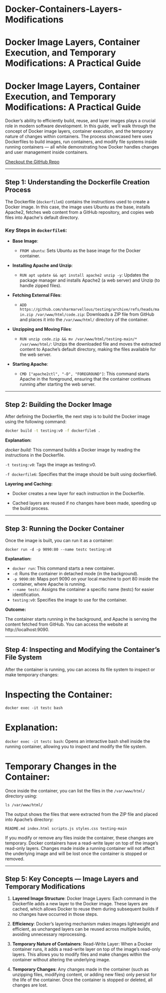 # Docker-Containers-Layers-Modifications

# Docker Image Layers, Container Execution, and Temporary Modifications: A Practical Guide

# Docker Image Layers, Container Execution, and Temporary Modifications: A Practical Guide

Docker’s ability to efficiently build, reuse, and layer images plays a crucial role in modern software development. In this guide, we’ll walk through the concept of Docker image layers, container execution, and the temporary nature of changes within containers. The process showcased here uses Dockerfiles to build images, run containers, and modify file systems inside running containers — all while demonstrating how Docker handles changes and user management inside containers.

[Checkout the GitHub Repo](https://github.com/sharmarvellous/testing)

---

## Step 1: Understanding the Dockerfile Creation Process

The Dockerfile (`dockerfile6`) contains the instructions used to create a Docker image. In this case, the image uses Ubuntu as the base, installs Apache2, fetches web content from a GitHub repository, and copies web files into Apache's default directory.

### Key Steps in `dockerfile6`:

- **Base Image**:
  - `FROM ubuntu`: Sets Ubuntu as the base image for the Docker container.

- **Installing Apache and Unzip**:
  - `RUN apt update && apt install apache2 unzip -y`: Updates the package manager and installs Apache2 (a web server) and Unzip (to handle zipped files).

- **Fetching External Files**:
  - `ADD https://github.com/sharmarvellous/testing/archive/refs/heads/main.zip /var/www/html/code.zip`: Downloads a ZIP file from GitHub and places it into the `/var/www/html/` directory of the container.

- **Unzipping and Moving Files**:
  - `RUN unzip code.zip && mv /var/www/html/testing-main/* /var/www/html/`: Unzips the downloaded file and moves the extracted content to Apache’s default directory, making the files available for the web server.

- **Starting Apache**:
  - `CMD ["apache2ctl", "-D", "FOREGROUND"]`: This command starts Apache in the foreground, ensuring that the container continues running after starting the web server.

---

## Step 2: Building the Docker Image

After defining the Dockerfile, the next step is to build the Docker image using the following command:

```bash
docker build -t testing:v0 -f dockerfile6 .
```

**Explanation:**

*docker build:* This command builds a Docker image by reading the instructions in the Dockerfile.

`-t testing:v0`: Tags the image as testing:v0.

`-f dockerfile6`: Specifies that the image should be built using dockerfile6.

**Layering and Caching:**

- Docker creates a new layer for each instruction in the Dockerfile.

- Cached layers are reused if no changes have been made, speeding up the build process.

---

## Step 3: Running the Docker Container

Once the image is built, you can run it as a container:
```
docker run -d -p 9090:80 --name testc testing:v0
```

**Explanation:**
- `docker run`: This command starts a new container.
- `-d`: Runs the container in detached mode (in the background).
- `-p 9090:80`: Maps port 9090 on your local machine to port 80 inside the container, where Apache is running.
- `--name testc`: Assigns the container a specific name (testc) for easier identification.
- `testing:v0`: Specifies the image to use for the container.

**Outcome:**

The container starts running in the background, and Apache is serving the content fetched from GitHub. You can access the website at http://localhost:9090.

---

## Step 4: Inspecting and Modifying the Container’s File System

After the container is running, you can access its file system to inspect or make temporary changes:

# Inspecting the Container:

```
docker exec -it testc bash
```

# Explanation:

`docker exec -it testc bash`: Opens an interactive bash shell inside the running container, allowing you to inspect and modify the file system.

# Temporary Changes in the Container:

Once inside the container, you can list the files in the `/var/www/html/` directory using:

```ls /var/www/html/```

The output shows the files that were extracted from the ZIP file and placed into Apache’s directory:

```README.md index.html scripts.js styles.css testing-main```

If you modify or remove any files inside the container, these changes are temporary. Docker containers have a read-write layer on top of the image’s read-only layers. Changes made inside a running container will not affect the underlying image and will be lost once the container is stopped or removed.

---

## Step 5: Key Concepts — Image Layers and Temporary Modifications

1. **Layered Image Structure**: Docker Image Layers: Each command in the Dockerfile adds a new layer to the Docker image. These layers are cached, which allows Docker to reuse them during subsequent builds if no changes have occurred in those steps.

2. **Efficiency**: Docker’s layering mechanism makes images lightweight and efficient, as unchanged layers can be reused across multiple builds, avoiding unnecessary reprocessing.

3. **Temporary Nature of Containers**: Read-Write Layer: When a Docker container runs, it adds a read-write layer on top of the image’s read-only layers. This allows you to modify files and make changes within the container without altering the underlying image.

4. **Temporary Changes**: Any changes made in the container (such as unzipping files, modifying content, or adding new files) only persist for the life of the container. Once the container is stopped or deleted, all changes are lost.
